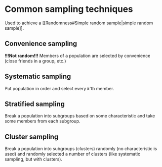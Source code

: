 # Common sampling techniques
Used to achieve a [[Randomness#Simple random sample|simple random sample]].
## Convenience sampling
**!!!Not random!!!** 
Members of a population are selected by convenience (close friends in a group, etc.)
## Systematic sampling
Put population in order and select every $k$'th member.
## Stratified sampling
Break a population into subgroups based on some characteristic and take some members from each subgroup.
## Cluster sampling
Break a population into subgroups (clusters) randomly (no characteristic is used) and randomly selected a number of clusters (like systematic sampling, but with clusters).


